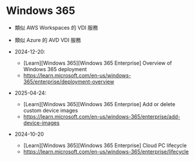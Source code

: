 # Windows 365

- 類似 AWS Workspaces 的 VDI 服務
- 類似 Azure 的 AVD VDI 服務

- 2024-12-20:
  - [Learn][Windows 365][Windows 365 Enterprise] Overview of Windows 365 deployment
  - https://learn.microsoft.com/en-us/windows-365/enterprise/deployment-overview
- 2025-04-24:
  - [Learn][Windows 365][Windows 365 Enterprise] Add or delete custom device images
  - https://learn.microsoft.com/en-us/windows-365/enterprise/add-device-images
- 2024-10-20
  - [Learn][Windows 365][Windows 365 Enterprise] Cloud PC lifecycle
  - https://learn.microsoft.com/en-us/windows-365/enterprise/lifecycle